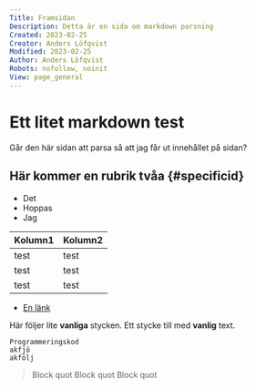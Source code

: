 ```yaml
---
Title: Framsidan
Description: Detta är en sida om markdown parsning
Created: 2023-02-25
Creator: Anders Löfqvist
Modified: 2023-02-25
Author: Anders Löfqvist
Robots: nofollow, noinit
View: page_general
---
```


Ett litet markdown test
==========================

Går den här sidan att parsa så att jag får ut innehållet på sidan?


Här kommer en rubrik tvåa {#specificid}
---------------------------------------

* Det
* Hoppas
* Jag

Kolumn1 | Kolumn2
--------|----------------
test    | test
test    | test
test    | test

* [En länk](www.aftonbladet.se)


Här följer lite __vanliga__ stycken.
Ett stycke till med **vanlig** text.

    Programmeringskod
    akfjö 
    akfölj


> Block quot
> Block quot
> Block quot

